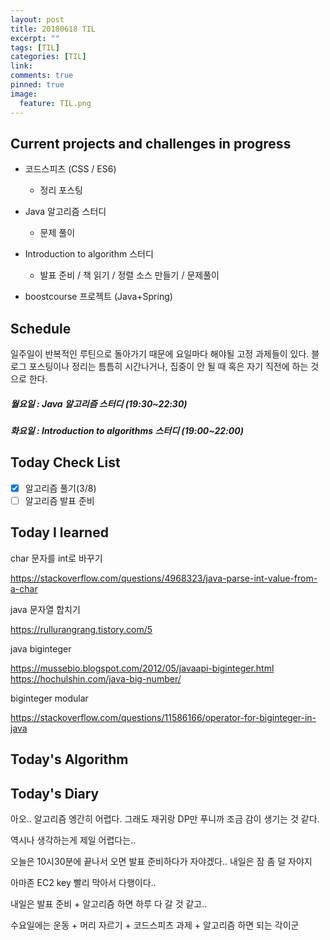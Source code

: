 ```yaml
---
layout: post
title: 20180618 TIL
excerpt: ""
tags: [TIL]
categories: [TIL]
link:
comments: true
pinned: true
image:
  feature: TIL.png
---
```


## Current projects and challenges in progress

- 코드스피츠 (CSS / ES6)

  - 정리 포스팅

- Java 알고리즘 스터디 

  - 문제 풀이

- Introduction to algorithm 스터디

  - 발표 준비 / 책 읽기 / 정렬 소스 만들기 / 문제풀이

- boostcourse 프로젝트 (Java+Spring)

  

## Schedule

일주일이 반복적인 루틴으로 돌아가기 때문에 요일마다 해야될 고정 과제들이 있다. 블로그 포스팅이나 정리는 틈틈히 시간나거나, 집중이 안 될 때 혹은 자기 직전에 하는 것으로 한다.

##### 월요일 : Java 알고리즘 스터디  (19:30~22:30)

##### 화요일 : Introduction to algorithms 스터디 (19:00~22:00)

## Today Check List

- [x] 알고리즘 풀기(3/8)
- [ ] 알고리즘 발표 준비

## Today I learned

char 문자를 int로 바꾸기

https://stackoverflow.com/questions/4968323/java-parse-int-value-from-a-char

java 문자열 합치기

https://rullurangrang.tistory.com/5

java biginteger

https://mussebio.blogspot.com/2012/05/javaapi-biginteger.html
https://hochulshin.com/java-big-number/

biginteger modular

https://stackoverflow.com/questions/11586166/operator-for-biginteger-in-java



## Today's Algorithm



## Today's Diary

아오.. 알고리즘 엥간히 어렵다. 그래도 재귀랑 DP만 푸니까 조금 감이 생기는 것 같다.

역시나 생각하는게 제일 어렵다는.. 

오늘은 10시30분에 끝나서 오면 발표 준비하다가 자야겠다.. 내일은 잠 좀 덜 자야지

아마존 EC2 key 빨리 막아서 다행이다..

내일은 발표 준비 + 알고리즘 하면 하루 다 갈 것 같고..

수요일에는 운동 + 머리 자르기 + 코드스피츠 과제 + 알고리즘 하면 되는 각이군